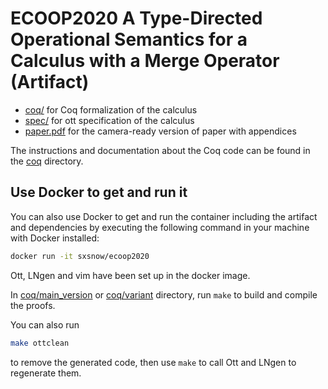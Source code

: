 # ECOOP2020 A Type-Directed Operational Semantics for a Calculus with a Merge Operator (Artifact)

- [coq/](./coq) for Coq formalization of the calculus
- [spec/](./spec) for ott specification of the calculus
- [paper.pdf](./paper.pdf) for the camera-ready version of paper with appendices

The instructions and documentation about the Coq code can be found in the [coq](./coq) directory.

## Use Docker to get and run it

You can also use Docker to get and run the container including the artifact and dependencies by
executing the following command in your machine with Docker installed:

   ```sh
   docker run -it sxsnow/ecoop2020
   ```
   
Ott, LNgen and vim have been set up in the docker image.
   
In [coq/main_version](./coq/main_version) or [coq/variant](./coq/variant) directory,
run `make` to build and compile the proofs.

You can also run

   ```sh
   make ottclean
   ```
   
to remove the generated code, then use `make` to call Ott and LNgen to regenerate them.
